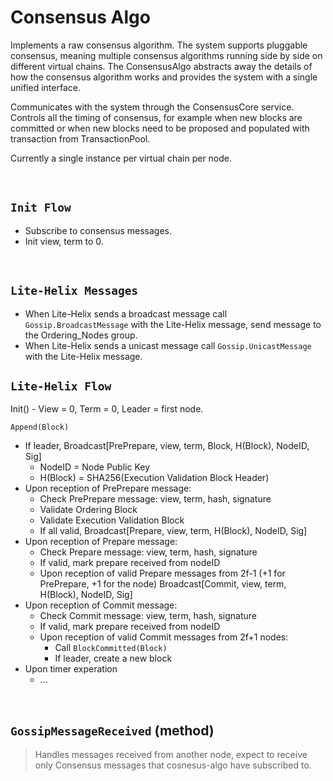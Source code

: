 # Consensus Algo

Implements a raw consensus algorithm. The system supports pluggable consensus, meaning multiple consensus algorithms running side by side on different virtual chains. The ConsensusAlgo abstracts away the details of how the consensus algorithm works and provides the system with a single unified interface.

Communicates with the system through the ConsensusCore service. Controls all the timing of consensus, for example when new blocks are committed or when new blocks need to be proposed and populated with transaction from TransactionPool.

Currently a single instance per virtual chain per node.

&nbsp;
## `Init Flow`
* Subscribe to consensus messages.
* Init view, term to 0.

&nbsp;
## `Lite-Helix Messages`
* When Lite-Helix sends a broadcast message call `Gossip.BroadcastMessage` with the Lite-Helix message, send message to the Ordering_Nodes group.
* When Lite-Helix sends a unicast message call `Gossip.UnicastMessage` with the Lite-Helix message.

## `Lite-Helix Flow`
Init() - View = 0, Term = 0, Leader = first node.

`Append(Block)`
* If leader, Broadcast[PrePrepare, view, term, Block, H(Block), NodeID, Sig]
  * NodeID = Node Public Key
  * H(Block) = SHA256(Execution Validation Block Header)
* Upon reception of PrePrepare message:
  * Check PrePrepare message: view, term, hash, signature
  * Validate Ordering Block
  * Validate Execution Validation Block
  * If all valid, Broadcast[Prepare, view, term, H(Block), NodeID, Sig]
* Upon reception of Prepare message:
  * Check Prepare message: view, term, hash, signature
  * If valid, mark prepare received from nodeID
  * Upon reception of valid Prepare messages from 2f-1 (+1 for PrePrepare, +1 for the node) Broadcast[Commit, view, term, H(Block), NodeID, Sig]
* Upon reception of Commit message:
  * Check Commit message: view, term, hash, signature
  * If valid, mark prepare received from nodeID
  * Upon reception of valid Commit messages from 2f+1 nodes:
    * Call `BlockCommitted(Block)`
    * If leader, create a new block
* Upon timer experation
  * ...


&nbsp;
## `GossipMessageReceived` (method)
> Handles messages received from another node, expect to receive only Consensus messages that cosnesus-algo have subscribed to.
